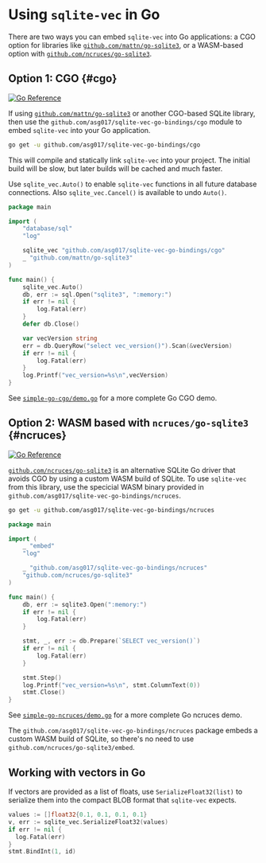 # Using `sqlite-vec` in Go



There are two ways you can embed `sqlite-vec` into Go applications: a CGO option
for libraries like
[`github.com/mattn/go-sqlite3`](https://github.com/mattn/go-sqlite3), or a
WASM-based option with
[`github.com/ncruces/go-sqlite3`](https://github.com/ncruces/go-sqlite3).

## Option 1: CGO {#cgo}

[![Go Reference](https://pkg.go.dev/badge/github.com/asg017/sqlite-vec-go-bindings/cgo.svg)](https://pkg.go.dev/github.com/asg017/sqlite-vec-go-bindings/cgo)

If using [`github.com/mattn/go-sqlite3`](https://github.com/mattn/go-sqlite3) or another CGO-based SQLite library, then use the `github.com/asg017/sqlite-vec-go-bindings/cgo` module to embed `sqlite-vec` into your Go application.

```bash
go get -u github.com/asg017/sqlite-vec-go-bindings/cgo
```

This will compile and statically link `sqlite-vec` into your project. The initial build will be slow, but later builds will be cached and much faster.

Use `sqlite_vec.Auto()` to enable `sqlite-vec` functions in all future database connections. Also `sqlite_vec.Cancel()` is available to undo `Auto()`.

```go
package main

import (
	"database/sql"
	"log"

	sqlite_vec "github.com/asg017/sqlite-vec-go-bindings/cgo"
	_ "github.com/mattn/go-sqlite3"
)

func main() {
	sqlite_vec.Auto()
	db, err := sql.Open("sqlite3", ":memory:")
	if err != nil {
		log.Fatal(err)
	}
	defer db.Close()

	var vecVersion string
	err = db.QueryRow("select vec_version()").Scan(&vecVersion)
	if err != nil {
		log.Fatal(err)
	}
	log.Printf("vec_version=%s\n",vecVersion)
}
```

See
[`simple-go-cgo/demo.go`](https://github.com/asg017/sqlite-vec/blob/main/examples/simple-go-cgo/demo.go)
for a more complete Go CGO demo.

## Option 2: WASM based with `ncruces/go-sqlite3` {#ncruces}

[![Go Reference](https://pkg.go.dev/badge/github.com/asg017/sqlite-vec-go-bindings/ncruces.svg)](https://pkg.go.dev/github.com/asg017/sqlite-vec-go-bindings/ncruces)

[`github.com/ncruces/go-sqlite3`](https://github.com/ncruces/go-sqlite3) is an alternative SQLite Go driver that avoids CGO by using a custom WASM build of SQLite. To use `sqlite-vec` from this library, use the specicial WASM binary provided in `github.com/asg017/sqlite-vec-go-bindings/ncruces`.

```bash
go get -u github.com/asg017/sqlite-vec-go-bindings/ncruces
```

```go
package main

import (
	_ "embed"
	"log"

	_ "github.com/asg017/sqlite-vec-go-bindings/ncruces"
	"github.com/ncruces/go-sqlite3"
)

func main() {
	db, err := sqlite3.Open(":memory:")
	if err != nil {
		log.Fatal(err)
	}

	stmt, _, err := db.Prepare(`SELECT vec_version()`)
	if err != nil {
		log.Fatal(err)
	}

	stmt.Step()
	log.Printf("vec_version=%s\n", stmt.ColumnText(0))
	stmt.Close()
}
```

See
[`simple-go-ncruces/demo.go`](https://github.com/asg017/sqlite-vec/blob/main/examples/simple-go-ncruces/demo.go)
for a more complete Go ncruces demo.

The `github.com/asg017/sqlite-vec-go-bindings/ncruces` package embeds a custom WASM build of SQLite, so there's no need to use `github.com/ncruces/go-sqlite3/embed`.


## Working with vectors in Go

If vectors are provided as a list of floats, use `SerializeFloat32(list)` to serialize them into the compact BLOB format that `sqlite-vec` expects.

```go
values := []float32{0.1, 0.1, 0.1, 0.1}
v, err := sqlite_vec.SerializeFloat32(values)
if err != nil {
  log.Fatal(err)
}
stmt.BindInt(1, id)
```
